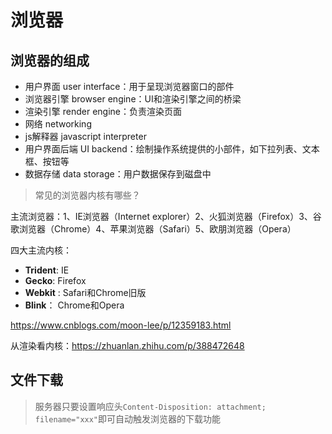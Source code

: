 # 浏览器

## 浏览器的组成

- 用户界面 user interface：用于呈现浏览器窗口的部件
- 浏览器引擎 browser engine：UI和渲染引擎之间的桥梁
- 渲染引擎 render engine：负责渲染页面 
- 网络 networking
- js解释器 javascript interpreter
- 用户界面后端 UI backend：绘制操作系统提供的小部件，如下拉列表、文本框、按钮等
- 数据存储 data storage：用户数据保存到磁盘中

> 常见的浏览器内核有哪些？

主流浏览器：1、IE浏览器（Internet explorer）2、火狐浏览器（Firefox）3、谷歌浏览器（Chrome）4、苹果浏览器（Safari）5、欧朋浏览器（Opera）

四大主流内核：

- **Trident**: IE
- **Gecko**: Firefox
- **Webkit** : Safari和Chrome旧版
- **Blink**： Chrome和Opera

https://www.cnblogs.com/moon-lee/p/12359183.html

从渲染看内核：https://zhuanlan.zhihu.com/p/388472648

## 文件下载
> 服务器只要设置响应头`Content-Disposition: attachment; filename="xxx"`即可自动触发浏览器的下载功能

